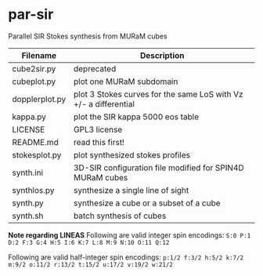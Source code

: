 # par-sir
Parallel SIR Stokes synthesis from MURaM cubes

| Filename | Description |
| -------- | ----------- |
| cube2sir.py    | deprecated |
| cubeplot.py    | plot one MURaM subdomain |
| dopplerplot.py | plot 3 Stokes curves for the same LoS with Vz +/- a differential  |
| kappa.py       | plot the SIR kappa 5000 eos table |
| LICENSE        | GPL3 license |
| README.md | read this first! |
| stokesplot.py | plot synthesized stokes profiles |
| synth.ini | 3D-SIR configuration file modified for SPIN4D MURaM cubes |
| synthlos.py | synthesize a single line of sight |
| synth.py | synthesize a cube or a subset of a cube |
| synth.sh | batch synthesis of cubes  |

**Note regarding LINEAS**
Following are valid integer spin encodings:
`S:0 P:1 D:2 F:3 G:4 H:5 I:6 K:7 L:8 M:9 N:10 O:11 Q:12`

Following are valid half-integer spin encodings:
`p:1/2 f:3/2 h:5/2 k:7/2 m:9/2 o:11/2 r:13/2 t:15/2 u:17/2 v:19/2 w:21/2`
